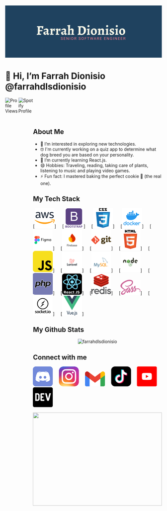 ![logo](Farrah_Dionisio_Brand.png)

# 👋 Hi, I’m Farrah Dionisio @farrahdlsdionisio

<section style="width: 100%; display: flex;">
  <img align="left" src="https://komarev.com/ghpvc/?username=farrahdlsdionisio&color=FF7A8A&style=for-the-badge" alt="Profile Views" style="max-width: 49%;"/>
  <img align="right" src="https://spotify-github-profile.kittinanx.com/api/view?uid=12156225588&cover_image=true&theme=novatorem&show_offline=false&background_color=6f87be&interchange=false&bar_color=ff7a8a&bar_color_cover=false" alt="Spotify Profile" style="max-width: 49%;"/>
<section><br><br><br><br>

## About Me

- 👀 I’m interested in exploring new technologies.
- 🤓 I'm currently working on a quiz app to determine what dog breed you are based on your personality.
- 🌱 I’m currently learning React.js.
- 😄 Hobbies: Traveling, reading, taking care of plants, listening to music and playing video games.
- ⚡ Fun fact: I mastered baking the perfect cookie 🍪 (the real one).

## My Tech Stack

[![AWS](./src/tech-stack/aws.svg)]&nbsp;&nbsp;&nbsp;&nbsp;
[![Bootstrap](./src/tech-stack/bootstrap.svg)]&nbsp;&nbsp;&nbsp;&nbsp;
[![CSS](./src/tech-stack/css.svg)]&nbsp;&nbsp;&nbsp;&nbsp;
[![Docker](./src/tech-stack/docker.svg)]&nbsp;&nbsp;&nbsp;&nbsp;
[![Figma](./src/tech-stack/figma.svg)]&nbsp;&nbsp;&nbsp;&nbsp;
[![Firebase](./src/tech-stack/firebase.svg)]&nbsp;&nbsp;&nbsp;&nbsp;
[![Git](./src/tech-stack/git.svg)]&nbsp;&nbsp;&nbsp;&nbsp;
[![HTML](./src/tech-stack/html.svg)]&nbsp;&nbsp;&nbsp;&nbsp;
[![Javascript](./src/tech-stack/javascript.svg)]&nbsp;&nbsp;&nbsp;&nbsp;
[![Laravel](./src/tech-stack/laravel.svg)]&nbsp;&nbsp;&nbsp;&nbsp;
[![MySQL](./src/tech-stack/mysql.svg)]&nbsp;&nbsp;&nbsp;&nbsp;
[![Node.js](./src/tech-stack/nodejs.svg)]&nbsp;&nbsp;&nbsp;&nbsp;
[![PHP](./src/tech-stack/php.svg)]&nbsp;&nbsp;&nbsp;&nbsp;
[![React.js](./src/tech-stack/reactjs.svg)]&nbsp;&nbsp;&nbsp;&nbsp;
[![Redis](./src/tech-stack/redis.svg)]&nbsp;&nbsp;&nbsp;&nbsp;
[![Sass](./src/tech-stack/sass.svg)]&nbsp;&nbsp;&nbsp;&nbsp;
[![Socket.io](./src/tech-stack/socketio.svg)]&nbsp;&nbsp;&nbsp;&nbsp;
[![Vue.js](./src/tech-stack/vuejs.svg)]&nbsp;&nbsp;&nbsp;&nbsp;

## My Github Stats

<p align="center"> <img src="https://github-readme-stats.vercel.app/api?username=farrahdlsdionisio&theme=prussian&show_icons=true" alt="farrahdlsdionisio" /></p>

## Connect with me</h3>

[![Discord](./src/social-media/discord.svg)](https://discordapp.com/users/farrahfranklin0924)&nbsp;&nbsp;&nbsp;&nbsp;
[![Instagram](./src/social-media/instagram.svg)](https://www.instagram.com/farrahdfranklin)&nbsp;&nbsp;&nbsp;&nbsp;
[![Mail](./src/social-media/mail.svg)](mailto:farrahdlsdionisio@gmail.com)&nbsp;&nbsp;&nbsp;&nbsp;
[![TikTok](./src/social-media/tiktok.svg)](https://www.tiktok.com/@techypop8?_t=8ogvQsKo84A&_r=1)&nbsp;&nbsp;&nbsp;&nbsp;
[![YouTube](./src/social-media/youtube.svg)](https://www.youtube.com/@techypop0924)&nbsp;&nbsp;&nbsp;&nbsp;
[![Dev.to](./src/social-media/dev.svg)](https://dev.to/farrahdlsdionisio)

<img width="100%" height="300" src="https://i.giphy.com/media/v1.Y2lkPTc5MGI3NjExaDFvbnYzYzB3ZDRlbHljbDdoZnk2NHBkbGhybW1xZHFmOGgyN3NyeiZlcD12MV9pbnRlcm5hbF9naWZfYnlfaWQmY3Q9Zw/C3gZCY92Cwyxq/giphy.gif">
